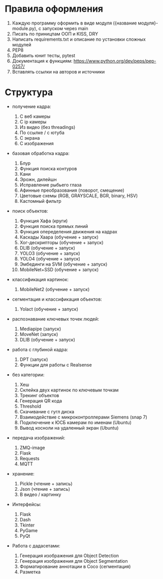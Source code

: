 # Правила оформления
1) Каждую программу оформить в виде модуля ({название модуля}-module.py), с запуском через main
2) Писать по приницпам ООП и KISS, DRY
3) Написать requirements.txt и описание по установки сложных модулей
4) PEP8
5) Добавить юнит тесты, pytest
6) Документация к функциям: https://www.python.org/dev/peps/pep-0257/
7) Вставлять ссылки на авторов и источники

# Структура
- получение кадра:
  1) С веб камеры
  2) С ip камеры 
  3) Из видео (без threadings)
  4) По ссылке / с ютуба
  5) С экрана
  6) С изображения

- базовая обработка кадра:
  1) Блур
  2) Функция поиска контуров
  3) Кани
  4) Эрожн, дилейшн
  5) Исправление рыбьего глаза
  6) Афинные преобразования (поворот, смещение)
  7) Цветовые схемы (RGB, GRAYSCALE, BGR, binary, HSV)
  8) Кастомный фильтр

- поиск объектов:
  1) Функция Хафа (круги)
  2) Функция поиска прямых линий
  3) Функция опеределения движения на кадрах
  4) Каскады Хаара (обучение + запуск)
  5) Хог-дескрипторы (обучение + запуск)
  6) DLIB (обучение + запуск)
  7) YOLO3 (обучение + запуск)
  8) YOLO4 (обучение + запуск)
  9) Эмбединги на SVM (обучение + запуск)
  10) MobileNet+SSD (обучение + запуск)

- классификация картинок:
  1) MobileNet2 (обучение + запуск)

- сегментация и классификация объектов:
  1) Yolact (обучение + запуск)

- распознавание ключевых точек людей:
  1) Mediapipe (запуск)
  2) MoveNet (запуск)
  3) DLIB (обучение + запуск)

- работа с глубиной кадра:
  1) DPT (запуск)
  2) Функции для работы  с Realsense

- без категории:
  1) Хеш
  2) Склейка двух картинок по ключевым точкам
  3) Трекинг объектов
  4) Генерация QR кода
  5) Threshold
  6) Скачивание с гугл диска
  7) Взаимодействие с микроконтроллерами Siemens (snap 7)
  8) Подключение к ЮСБ камерам по именам (Ubuntu)
  9) Вывод косноли на удаленный экран (Ubuntu)

- передача изображений:
  1) ZMQ-image
  2) Flask
  3) Requests
  4) MQTT

- хранение: 
  1) Pickle (чтение + запись)
  2) Json (чтение + запись)
  3) В видео / картинку

- Интерфейсы:
  1) Flask
  2) Dash
  3) Tkinter
  4) PyGame
  5) PyQt

- Работа с дадасетами:
  1) Генерация изображения для Object Detection
  2) Генерация изображения для Object Segmentation 
  3) Форматирование аннотации в Coco (сегментация)
  4) Разметка

